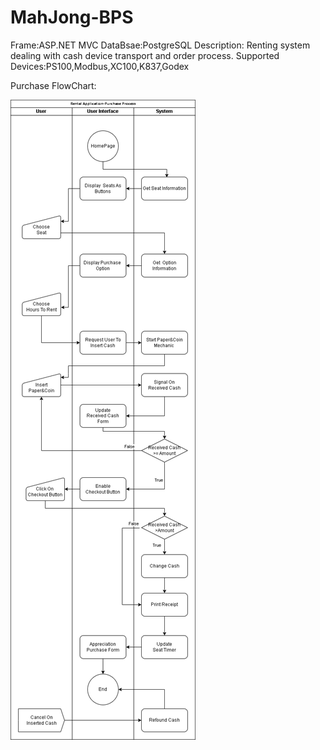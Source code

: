 # MahJong-BPS
Frame:ASP.NET MVC
DataBsae:PostgreSQL
Description:
Renting system dealing with cash device transport and order process.
Supported Devices:PS100,Modbus,XC100,K837,Godex

Purchase FlowChart:

![image](https://github.com/luffeTW/MahJong-BPS/blob/main/PurchaseFlow.drawio.png)

